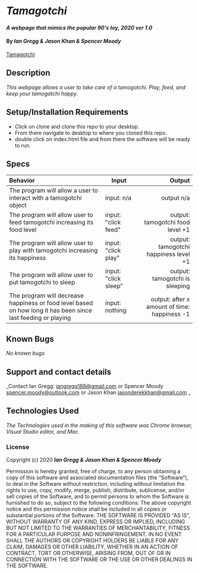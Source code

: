 # _Tamagotchi_

#### _A webpage that mimics the popular 90's toy, 2020 ver 1.0_

#### By _Ian Gregg & Jason Khan & Spencer Moody_
[Tamagotchi](https://github.com/oldgregg89/Tamagotchi)

## Description

_This webpage allows a user to take care of a tamogotchi. Play, feed, and keep your tamogatchi happy._

## Setup/Installation Requirements

* Click on clone and clone this repo to your desktop.
* From there navigate to desktop to where you cloned this repo.
* double click on index.html file and from there the software will be ready to run.

## Specs

| Behavior    | Input | Output |
| :---------- | ----- | -----: |
| The program will allow a user to interact with a tamogotchi object | input: n/a | output n/a |
| The program will allow user to feed tamogotchi increasing its food level | input: "click feed" | output: tamogotchi food level +1 |
| The program will allow user to play with tamogotchi increasing its happiness | input: "click play" | output: tamogotchi happiness level +1 |
| The program will allow user to put tamogotchi to sleep | input: "click sleep" | output: tamogotchi is sleeping |
| The program will decrease happiness or food level based on how long it has been since last feeding or playing | input: nothing | output: after x amount of time: happiness -1 |

## Known Bugs

_No known bugs_

## Support and contact details

_Contact Ian Gregg: <iangregg188@gmail.com>
or 
Spencer Moody <spencer.moody@outlook.com>
or
Jason Khan <jasonderekkhan@gmail.com>
_

## Technologies Used

_The Technologies used in the making of this software was Chrome browser, Visual Studio editor, and Mac_

### License

Copyright (c) 2020 **_Ian Gregg & Jason Khan & Spencer Moody_**

Permission is hereby granted, free of charge, to any person obtaining a copy of this software and associated documentation files (the “Software”), to deal in the Software without restriction, including without limitation the rights to use, copy, modify, merge, publish, distribute, sublicense, and/or sell copies of the Software, and to permit persons to whom the Software is furnished to do so, subject to the following conditions:
The above copyright notice and this permission notice shall be included in all copies or substantial portions of the Software.
THE SOFTWARE IS PROVIDED “AS IS”, WITHOUT WARRANTY OF ANY KIND, EXPRESS OR IMPLIED, INCLUDING BUT NOT LIMITED TO THE WARRANTIES OF MERCHANTABILITY, FITNESS FOR A PARTICULAR PURPOSE AND NONINFRINGEMENT. IN NO EVENT SHALL THE AUTHORS OR COPYRIGHT HOLDERS BE LIABLE FOR ANY CLAIM, DAMAGES OR OTHER LIABILITY, WHETHER IN AN ACTION OF CONTRACT, TORT OR OTHERWISE, ARISING FROM, OUT OF OR IN CONNECTION WITH THE SOFTWARE OR THE USE OR OTHER DEALINGS IN THE SOFTWARE.
